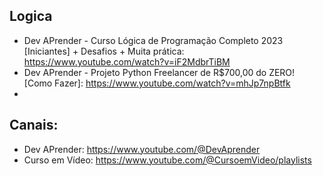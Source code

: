 ## Logica
- Dev APrender - Curso Lógica de Programação Completo 2023 [Iniciantes] + Desafios + Muita prática: https://www.youtube.com/watch?v=iF2MdbrTiBM
- Dev APrender - Projeto Python Freelancer de R$700,00 do ZERO! [Como Fazer]: https://www.youtube.com/watch?v=mhJp7npBtfk
- 
## Canais: 
- Dev APrender: https://www.youtube.com/@DevAprender
- Curso em Vídeo: https://www.youtube.com/@CursoemVideo/playlists
